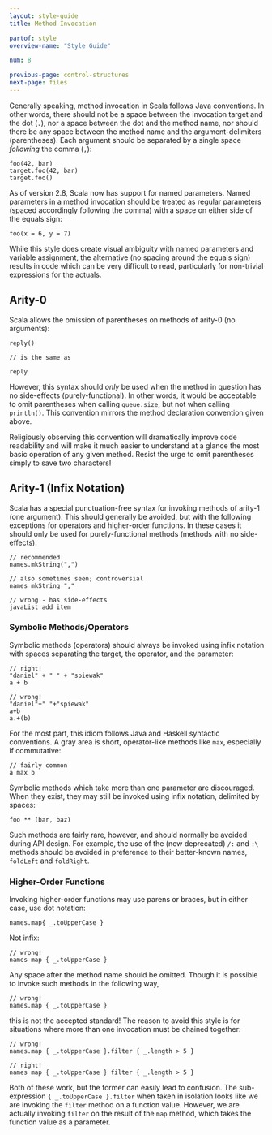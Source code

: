 ```yaml
---
layout: style-guide
title: Method Invocation

partof: style
overview-name: "Style Guide"

num: 8

previous-page: control-structures
next-page: files
---
```


Generally speaking, method invocation in Scala follows Java conventions.
In other words, there should not be a space between the invocation
target and the dot (`.`), nor a space between the dot and the method
name, nor should there be any space between the method name and the
argument-delimiters (parentheses). Each argument should be separated by
a single space *following* the comma (`,`):

    foo(42, bar)
    target.foo(42, bar)
    target.foo()

As of version 2.8, Scala now has support for named parameters. Named
parameters in a method invocation should be treated as regular
parameters (spaced accordingly following the comma) with a space on
either side of the equals sign:

    foo(x = 6, y = 7)

While this style does create visual ambiguity with named parameters and
variable assignment, the alternative (no spacing around the equals sign)
results in code which can be very difficult to read, particularly for
non-trivial expressions for the actuals.

## Arity-0

Scala allows the omission of parentheses on methods of arity-0 (no
arguments):

    reply()

    // is the same as

    reply

However, this syntax should *only* be used when the method in question
has no side-effects (purely-functional). In other words, it would be
acceptable to omit parentheses when calling `queue.size`, but not when
calling `println()`. This convention mirrors the method declaration
convention given above.

Religiously observing this convention will dramatically improve code
readability and will make it much easier to understand at a glance the
most basic operation of any given method. Resist the urge to omit
parentheses simply to save two characters!

## Arity-1 (Infix Notation)

Scala has a special punctuation-free syntax for invoking methods of arity-1
(one argument). This should generally be avoided, but with the following
exceptions for operators and higher-order functions. In these cases it should
only be used for purely-functional methods (methods with no side-effects).

    // recommended
    names.mkString(",")

    // also sometimes seen; controversial
    names mkString ","

    // wrong - has side-effects
    javaList add item

### Symbolic Methods/Operators

Symbolic methods (operators) should always be invoked using infix notation with
spaces separating the target, the operator, and the parameter:

    // right!
    "daniel" + " " + "spiewak"
    a + b

    // wrong!
    "daniel"+" "+"spiewak"
    a+b
    a.+(b)

For the most part, this idiom follows Java and Haskell syntactic conventions. A
gray area is short, operator-like methods like `max`, especially if commutative:

    // fairly common
    a max b

Symbolic methods which take more than one parameter are discouraged.
When they exist, they may still be invoked using infix notation, delimited by spaces:

    foo ** (bar, baz)

Such methods are fairly rare, however, and should normally be avoided during API
design. For example, the use of the (now deprecated) `/:` and `:\` methods should be avoided in
preference to their better-known names, `foldLeft` and `foldRight`.

### Higher-Order Functions

Invoking higher-order functions may use parens or braces, but in
either case, use dot notation:

    names.map{ _.toUpperCase }

Not infix:

    // wrong!
    names map { _.toUpperCase }

Any space after the method name should be omitted.  Though it is
possible to invoke such methods in the following way,

    // wrong!
    names.map { _.toUpperCase }

this is not the accepted standard! The reason to avoid this style is for
situations where more than one invocation must be chained together:

    // wrong!
    names.map { _.toUpperCase }.filter { _.length > 5 }

    // right!
    names map { _.toUpperCase } filter { _.length > 5 }

Both of these work, but the former can easily lead to confusion. The
sub-expression `{ _.toUpperCase }.filter` when taken in isolation looks like we
are invoking the `filter` method on a function value. However, we are actually
invoking `filter` on the result of the `map` method, which takes the function
value as a parameter.
